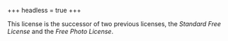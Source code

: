 +++
headless = true
+++

This license is the successor of two previous licenses, the *Standard Free License* and the *Free Photo License*.